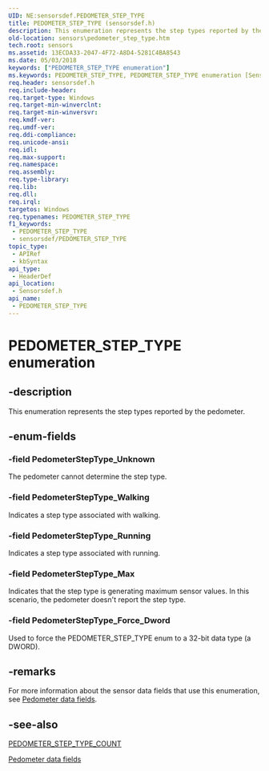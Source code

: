 ```yaml
---
UID: NE:sensorsdef.PEDOMETER_STEP_TYPE
title: PEDOMETER_STEP_TYPE (sensorsdef.h)
description: This enumeration represents the step types reported by the pedometer.
old-location: sensors\pedometer_step_type.htm
tech.root: sensors
ms.assetid: 13ECDA33-2047-4F72-A8D4-5281C4BA8543
ms.date: 05/03/2018
keywords: ["PEDOMETER_STEP_TYPE enumeration"]
ms.keywords: PEDOMETER_STEP_TYPE, PEDOMETER_STEP_TYPE enumeration [Sensor Devices], PedometerStepType_Force_Dword, PedometerStepType_Max, PedometerStepType_Running, PedometerStepType_Unknown, PedometerStepType_Walking, sensors.pedometer_step_type, sensorsdef/PEDOMETER_STEP_TYPE, sensorsdef/PedometerStepType_Force_Dword, sensorsdef/PedometerStepType_Max, sensorsdef/PedometerStepType_Running, sensorsdef/PedometerStepType_Unknown, sensorsdef/PedometerStepType_Walking
req.header: sensorsdef.h
req.include-header: 
req.target-type: Windows
req.target-min-winverclnt: 
req.target-min-winversvr: 
req.kmdf-ver: 
req.umdf-ver: 
req.ddi-compliance: 
req.unicode-ansi: 
req.idl: 
req.max-support: 
req.namespace: 
req.assembly: 
req.type-library: 
req.lib: 
req.dll: 
req.irql: 
targetos: Windows
req.typenames: PEDOMETER_STEP_TYPE
f1_keywords:
 - PEDOMETER_STEP_TYPE
 - sensorsdef/PEDOMETER_STEP_TYPE
topic_type:
 - APIRef
 - kbSyntax
api_type:
 - HeaderDef
api_location:
 - Sensorsdef.h
api_name:
 - PEDOMETER_STEP_TYPE
---
```


# PEDOMETER_STEP_TYPE enumeration


## -description

This enumeration represents the step types reported by the pedometer.

## -enum-fields

### -field PedometerStepType_Unknown

The pedometer cannot determine the step type.

### -field PedometerStepType_Walking

Indicates a step type associated with walking.

### -field PedometerStepType_Running

Indicates a step type associated with running.

### -field PedometerStepType_Max

Indicates that the step type is generating maximum sensor values. In this scenario, the pedometer doesn't report the step type.

### -field PedometerStepType_Force_Dword

Used to force the PEDOMETER_STEP_TYPE enum to a 32-bit data type (a DWORD).

## -remarks

For more information about the sensor data fields that use this enumeration, see <a href="https://docs.microsoft.com/windows-hardware/drivers/sensors/pedometer-data-fields">Pedometer data fields</a>.

## -see-also

<a href="https://docs.microsoft.com/windows-hardware/drivers/ddi/sensorsdef/ne-sensorsdef-pedometer_step_type_count">PEDOMETER_STEP_TYPE_COUNT</a>



<a href="https://docs.microsoft.com/windows-hardware/drivers/sensors/pedometer-data-fields">Pedometer data fields</a>

